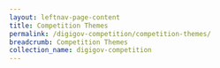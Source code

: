 ```yaml
---
layout: leftnav-page-content
title: Competition Themes
permalink: /digigov-competition/competition-themes/
breadcrumb: Competition Themes
collection_name: digigov-competition
---
```

